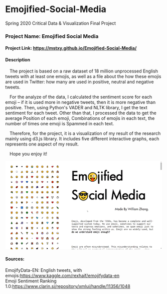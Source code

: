 # Emojified-Social-Media  
Spring 2020 Critical Data &amp; Visualization Final Project  

### Project Name: Emojified Social Media  
#### Project Link: https://mstxy.github.io/Emojified-Social-Media/

#### Description  
&emsp;The project is based on a raw dataset of 18 million unprocessed English tweets with at least one emojis, as well as a file about the how these emojis are used in Twitter: how many are used in positive, neutral and negative tweets.  

&emsp;For the analyze of the data, I calculated the sentiment score for each emoji – if it is used more in negative tweets, then it is more negative than positive. Then, using Python's VADER and NLTK library, I get the text sentiment for each tweet. Other than that, I processed the data to get the average Position of each emoji, Combinations of emojis in each text, the number of times one emoji is Spammed in each text.  

&emsp;Therefore, for the project, it is a visualization of my result of the research mainly using d3.js library. It includes five different interactive graphs, each represents one aspect of my result.  

&emsp;Hope you enjoy it!  




![GIF DEMO](pics/ESM.gif)  


#### Sources:  
EmojifyData-EN: English tweets, with emojis:https://www.kaggle.com/rexhaif/emojifydata-en  
Emoji Sentiment Ranking 1.0:https://www.clarin.si/repository/xmlui/handle/11356/1048  
